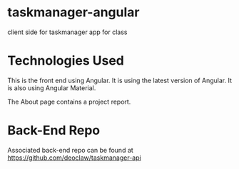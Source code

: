 # taskmanager-angular

client side for taskmanager app for class

# Technologies Used

This is the front end using Angular. It is using the latest version of Angular. It is also using Angular Material.

The About page contains a project report.

# Back-End Repo

Associated back-end repo can be found at https://github.com/deoclaw/taskmanager-api
